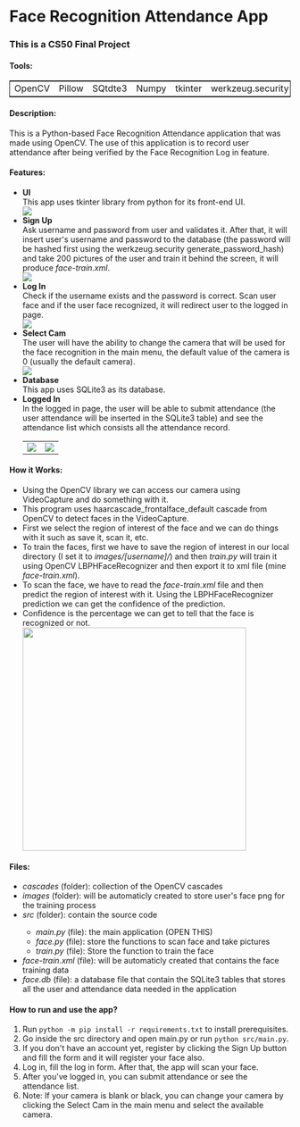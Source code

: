 <h1>Face Recognition Attendance App</h1>
<h3>This is a CS50 Final Project</h3>
<h4>Tools:</h4>
<table style="border: 1px solid">
  <tr>
    <td>OpenCV</td>
    <td>Pillow</td>
    <td>SQtdte3</td>
    <td>Numpy</td>
    <td>tkinter</td>
    <td>werkzeug.security</td>
  </tr>
</table>
<h4>Description:</h4>
This is a Python-based Face Recognition Attendance application that was made using OpenCV. The use of this application is to record user attendance after being verified by the Face Recognition Log in feature.

<h4>Features:</h4>
<ul>
  <li><b>UI</b></li>
  This app uses tkinter library from python for its front-end UI.
  <br>
  <img src="https://user-images.githubusercontent.com/69960893/147261567-dbb59e53-5a03-4305-96db-9b635c8ce141.png" />
  <li><b>Sign Up</b></li>
  Ask username and password from user and validates it. After that, it will insert user's username and password to the database (the password will be hashed first using the werkzeug.security generate_password_hash) and take 200 pictures of the user and train it behind the screen, it will produce <i>face-train.xml</i>.
  <br>
  <img src="https://user-images.githubusercontent.com/69960893/147261560-356aa568-ca59-4d3c-8363-514b6050cc1e.png" />
  <li><b>Log In</b></li>
  Check if the username exists and the password is correct. Scan user face and if the user face recognized, it will redirect user to the logged in page.
  <br>
  <img src="https://user-images.githubusercontent.com/69960893/147261563-ce2ba4e8-3267-45ed-9aa1-d93a23891859.png" />
  <li><b>Select Cam</b></li>
  The user will have the ability to change the camera that will be used for the face recognition in the main menu, the default value of the camera is 0 (usually the default camera).
  <br>
  <img src="https://user-images.githubusercontent.com/69960893/147261557-0e84fdd2-03ec-4e61-85b6-318f17c77a84.png" />
  <li><b>Database</b></li>
  This app uses SQLite3 as its database.
  <li><b>Logged In</b></li>
  In the logged in page, the user will be able to submit attendance (the user attendance will be inserted in the SQLite3 table) and see the attendance list which consists all the attendance record.
  <br>
  <table>
    <tr>
      <td><img src="https://user-images.githubusercontent.com/69960893/147261552-9f005fcd-9f78-4ef3-b816-8b33e9f687f7.png" /></td>
      <td><img src="https://user-images.githubusercontent.com/69960893/147261574-d6af863d-40c3-47bc-ae75-af98af362626.png" /></td>
    </tr>
  </table>
</ul>

<h4>How it Works:</h4>
<ul>
  <li>Using the OpenCV library we can access our camera using VideoCapture and do something with it.</li>
  <li>This program uses haarcascade_frontalface_default cascade from OpenCV to detect faces in the VideoCapture.</li>
  <li>First we select the region of interest of the face and we can do things with it such as save it, scan it, etc.</li>
  <li>To train the faces, first we have to save the region of interest in our local directory (I set it to <i>images/[username]/</i>) and then <i>train.py</i> will train it using OpenCV LBPHFaceRecognizer and then export it to xml file (mine <i>face-train.xml</i>).</li>
  <li>To scan the face, we have to read the <i>face-train.xml</i> file and then predict the region of interest with it. Using the LBPHFaceRecognizer prediction we can get the confidence of the prediction.</li>
  <li>Confidence is the percentage we can get to tell that the face is recognized or not.</li>
  <img src="https://user-images.githubusercontent.com/69960893/147265224-aec2f66e-e5c5-4e62-b853-c0dacdc7b804.png" style="width:400px" />
</ul>

<h4>Files:</h4>
<ul>
  <li><i>cascades</i> (folder): collection of the OpenCV cascades</li>
  <li><i>images</i> (folder): will be automaticly created to store user's face png for the training process</li>
  <li><i>src</i> (folder): contain the source code</li>
  <ul>
    <li><i>main.py</i> (file): the main application (OPEN THIS)</li>
    <li><i>face.py</i> (file): store the functions to scan face and take pictures</li>
    <li><i>train.py</i> (file): Store the function to train the face</li>
  </ul>
  <li><i>face-train.xml</i> (file): will be automaticly created that contains the face training data</li>
  <li><i>face.db</i> (file): a database file that contain the SQLite3 tables that stores all the user and attendance data needed in the application</li>
</ul>

<h4>How to run and use the app?</h4>
<ol>
  <li>Run <code>python -m pip install -r requirements.txt</code> to install prerequisites.</li>
  <li>Go inside the src directory and open main.py or run <code>python src/main.py</code>.</li>
  <li>If you don't have an account yet, register by clicking the Sign Up button and fill the form and it will register your face also.</li>
  <li>Log in, fill the log in form. After that, the app will scan your face.</li>
  <li>After you've logged in, you can submit attendance or see the attendance list.</li>
  <li>Note: If your camera is blank or black, you can change your camera by clicking the Select Cam in the main menu and select the available camera.</li>
</ol>
